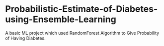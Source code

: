 # Probabilistic-Estimate-of-Diabetes-using-Ensemble-Learning
A basic ML project which used RandomForest Algorithm to Give Probability of Having Diabetes.
